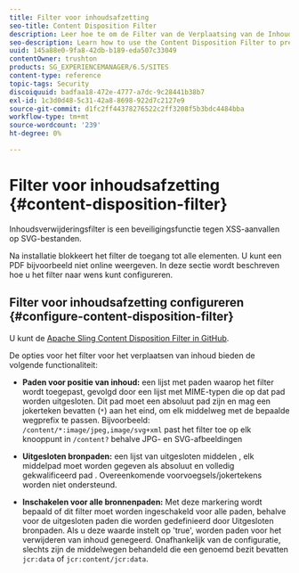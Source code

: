 ```yaml
---
title: Filter voor inhoudsafzetting
seo-title: Content Disposition Filter
description: Leer hoe te om de Filter van de Verplaatsing van de Inhoud te gebruiken om aanvallen van XSS te verhinderen.
seo-description: Learn how to use the Content Disposition Filter to prevent XSS attacks.
uuid: 145a88e0-9fa8-42db-b189-eda507c33049
contentOwner: trushton
products: SG_EXPERIENCEMANAGER/6.5/SITES
content-type: reference
topic-tags: Security
discoiquuid: badfaa18-472e-4777-a7dc-9c28441b38b7
exl-id: 1c3d0d48-5c31-42a8-8698-922d7c2127e9
source-git-commit: d1fc2ff44378276522c2ff3208f5b3bdc4484bba
workflow-type: tm+mt
source-wordcount: '239'
ht-degree: 0%

---
```


# Filter voor inhoudsafzetting {#content-disposition-filter}

Inhoudsverwijderingsfilter is een beveiligingsfunctie tegen XSS-aanvallen op SVG-bestanden.

Na installatie blokkeert het filter de toegang tot alle elementen. U kunt een PDF bijvoorbeeld niet online weergeven. In deze sectie wordt beschreven hoe u het filter naar wens kunt configureren.

## Filter voor inhoudsafzetting configureren {#configure-content-disposition-filter}

U kunt de [Apache Sling Content Disposition Filter in GitHub](https://github.com/apache/sling-org-apache-sling-security/blob/master/src/main/java/org/apache/sling/security/impl/ContentDispositionFilterConfiguration.java).

De opties voor het filter voor het verplaatsen van inhoud bieden de volgende functionaliteit:

* **Paden voor positie van inhoud:** een lijst met paden waarop het filter wordt toegepast, gevolgd door een lijst met MIME-typen die op dat pad worden uitgesloten. Dit pad moet een absoluut pad zijn en mag een jokerteken bevatten (`*`) aan het eind, om elk middelweg met de bepaalde wegprefix te passen. Bijvoorbeeld: `/content/*:image/jpeg,image/svg+xml` past het filter toe op elk knooppunt in `/content?` behalve JPG- en SVG-afbeeldingen

* **Uitgesloten bronpaden:** een lijst van uitgesloten middelen , elk middelpad moet worden gegeven als absoluut en volledig gekwalificeerd pad . Overeenkomende voorvoegsels/jokertekens worden niet ondersteund.

* **Inschakelen voor alle bronnenpaden:** Met deze markering wordt bepaald of dit filter moet worden ingeschakeld voor alle paden, behalve voor de uitgesloten paden die worden gedefinieerd door Uitgesloten bronpaden. Als u deze waarde instelt op &#39;true&#39;, worden paden voor het verwijderen van inhoud genegeerd. Onafhankelijk van de configuratie, slechts zijn de middelwegen behandeld die een genoemd bezit bevatten `jcr:data` of `jcr:content/jcr:data`.
